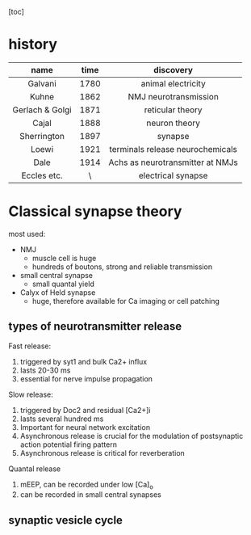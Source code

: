 [toc]

# history
name | time | discovery 
:-: | :-: | :-: | 
Galvani | 1780 | animal electricity | 
Kuhne | 1862| NMJ neurotransmission | 
Gerlach &amp; Golgi | 1871 | reticular theory
Cajal | 1888 | neuron theory
Sherrington | 1897 | synapse
Loewi | 1921 | terminals release neurochemicals 
Dale | 1914 | Achs as neurotransmitter at NMJs
Eccles etc. | \ | electrical synapse

# Classical synapse theory
most used: 
* NMJ
  - muscle cell is huge
  - hundreds of boutons, strong and reliable transmission
* small central synapse
  - small quantal yield
* Calyx of Held synapse
  - huge, therefore available for Ca imaging or cell patching
  
## types of neurotransmitter release
Fast release:
1. triggered by syt1 and bulk Ca2+ influx
2. lasts 20-30 ms
3. essential for nerve impulse propagation

Slow release:
1. triggered by Doc2 and residual [Ca2+]i
2. lasts several hundred ms
3. Important for neural network excitation
4. Asynchronous release is crucial for the modulation of postsynaptic action potential firing pattern
5. Asynchronous release is critical for reverberation

Quantal release
1. mEEP, can be recorded under low [Ca]<sub>o</sub>
2. can be recorded in small central synapses

## synaptic vesicle cycle
